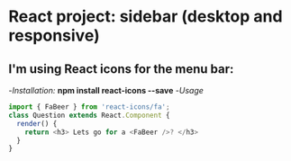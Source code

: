 # React project: sidebar (desktop and responsive)

## I'm using React icons for the menu bar:

-*Installation:*
**npm install react-icons --save**
-*Usage*
```javascript
import { FaBeer } from 'react-icons/fa';
class Question extends React.Component {
  render() {
    return <h3> Lets go for a <FaBeer />? </h3>
  }
}
```
